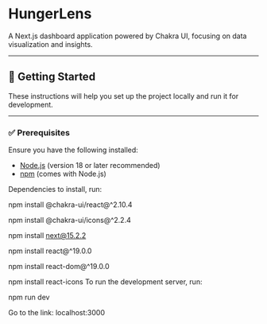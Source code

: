 # HungerLens

A Next.js dashboard application powered by Chakra UI, focusing on data visualization and insights.

---

## 🚀 Getting Started

These instructions will help you set up the project locally and run it for development.

---

### ✅ Prerequisites

Ensure you have the following installed:

- [Node.js](https://nodejs.org/) (version 18 or later recommended)
- [npm](https://www.npmjs.com/) (comes with Node.js)

Dependencies to install, run:

npm install @chakra-ui/react@^2.10.4

npm install @chakra-ui/icons@^2.2.4

npm install next@15.2.2

npm install react@^19.0.0

npm install react-dom@^19.0.0

npm install react-icons
To run the development server, run:

npm run dev

Go to the link: localhost:3000

